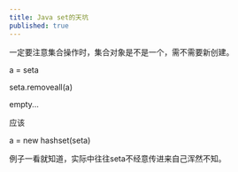 ```yaml
---
title: Java set的天坑
published: true
---
```


一定要注意集合操作时，集合对象是不是一个，需不需要新创建。

a = seta

seta.removeall(a)

empty...

应该

a = new hashset(seta)

例子一看就知道，实际中往往seta不经意传进来自己浑然不知。
